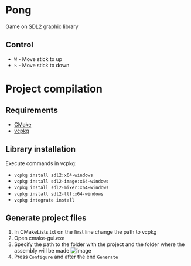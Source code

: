 # Pong

Game on SDL2 graphic library

## Control

 - `W` - Move stick to up
 - `S` - Move stick to down

# Project compilation
## Requirements
 - [CMake](https://cmake.org/download/)
 - [vcpkg](https://github.com/Microsoft/vcpkg/#quick-start-windows)
## Library installation

Execute commands in vcpkg:
 - `vcpkg install sdl2:x64-windows`
 - `vcpkg install sdl2-image:x64-windows`
 - `vcpkg install sdl2-mixer:x64-windows`
 - `vcpkg install sdl2-ttf:x64-windows`
 - `vcpkg integrate install`

## Generate project files

1. In CMakeLists.txt on the first line change the path to vcpkg
2. Open cmake-gui.exe
3. Specify the path to the folder with the project and the folder where the assembly will be made
 ![image](https://github.com/xNaxelx/Pong/assets/46362288/d5978519-82f0-4484-9588-1a7bc59413df)
4. Press `Configure` and after the end `Generate`
